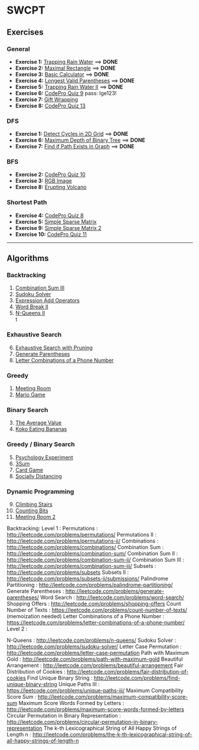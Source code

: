 # SWCPT

## Exercises

### General
- **Exercise 1:** [Trapping Rain Water](https://leetcode.com/problems/trapping-rain-water)   ==> **DONE**
- **Exercise 2:** [Maximal Rectangle](https://leetcode.com/problems/maximal-rectangle)  ==> **DONE**
- **Exercise 3:** [Basic Calculator](https://leetcode.com/problems/basic-calculator)  ==> **DONE**
- **Exercise 4:** [Longest Valid Parentheses](https://leetcode.com/problems/longest-valid-parentheses/)  ==> **DONE**
- **Exercise 5:** [Trapping Rain Water II](https://leetcode.com/problems/trapping-rain-water-ii/)  ==> **DONE**
- **Exercise 6:** [CodePro Quiz 9](https://codepro.lge.com/exam/19/overseas-questions-for-previous-test/quiz/9)   pass: lge123!
- **Exercise 7:** [Gift Wrapping](http://lgedvoj.lge.com/problem/giftwrapping)  
- **Exercise 8:** [CodePro Quiz 13](https://codepro.lge.com/exam/19/overseas-questions-for-previous-test/quiz/13)  

### DFS
- **Exercise 1:** [Detect Cycles in 2D Grid](https://leetcode.com/problems/detect-cycles-in-2d-grid/description/)  ==> **DONE**
- **Exercise 6:** [Maximum Depth of Binary Tree](https://leetcode.com/problems/maximum-depth-of-binary-tree/)  ==> **DONE**
- **Exercise 7:** [Find if Path Exists in Graph](https://leetcode.com/problems/find-if-path-exists-in-graph/description/)  ==> **DONE**

### BFS
- **Exercise 2:** [CodePro Quiz 10](https://codepro.lge.com/exam/19/overseas-questions-for-previous-test/quiz/10)  
- **Exercise 3:** [RGB Image](http://lgedvoj.lge.com/problem/rgbimage)  
- **Exercise 8:** [Erupting Volcano](http://lgedvoj.lge.com/problem/eruptingvolcano)  

### Shortest Path
- **Exercise 4:** [CodePro Quiz 8](https://codepro.lge.com/exam/19/overseas-questions-for-previous-test/quiz/8)  
- **Exercise 5:** [Simple Sparse Matrix](http://lgedvoj.lge.com/problem/simplespmatrix)  
- **Exercise 9:** [Simple Sparse Matrix 2](http://lgedvoj.lge.com/problem/simplespmatrix2)  
- **Exercise 10:** [CodePro Quiz 11](https://codepro.lge.com/exam/19/overseas-questions-for-previous-test/quiz/11)  

---

## Algorithms

### Backtracking
1. [Combination Sum III](https://leetcode.com/problems/combination-sum-iii)  
2. [Sudoku Solver](https://leetcode.com/problems/sudoku-solver)  
3. [Expression Add Operators](https://leetcode.com/problems/expression-add-operators)  
4. [Word Break II](https://leetcode.com/problems/word-break-ii)  
5. [N-Queens II](https://leetcode.com/problems/n-queens-ii)  
t
### Exhaustive Search
6. [Exhaustive Search with Pruning](https://codejam.lge.com/contest/problem/1274/4)  
7. [Generate Parentheses](https://leetcode.com/problems/generate-parentheses/)  
8. [Letter Combinations of a Phone Number](https://leetcode.com/problems/letter-combinations-of-a-phone-number/)  

### Greedy
1. [Meeting Room](http://lgedvoj.lge.com/problem/meetingroom)  
2. [Mario Game](https://codepro.lge.com/exam/19/overseas-questions-for-previous-test/quiz/5)  

### Binary Search
3. [The Average Value](http://lgedvoj.lge.com/problem/theaveragevalue)  
4. [Koko Eating Bananas](https://leetcode.com/problems/koko-eating-bananas/)  

### Greedy / Binary Search
5. [Psychology Experiment](https://codepro.lge.com/exam/19/overseas-questions-for-previous-test/quiz/7)  
6. [3Sum](https://leetcode.com/problems/3sum)  
7. [Card Game](http://lgedvoj.lge.com/problem/cardgame)  
8. [Socially Distancing](https://codejam.lge.com/problem/20917)  

### Dynamic Programming
9. [Climbing Stairs](https://leetcode.com/problems/climbing-stairs)  
10. [Counting Bits](https://leetcode.com/problems/counting-bits)  
11. [Meeting Room 2](http://lgedvoj.lge.com/problem/meetingroom2)  


Backtracking:
Level 1 :
Permutations : http://leetcode.com/problems/permutations/
Permutations II : http://leetcode.com/problems/permutations-ii/
Combinations : http://leetcode.com/problems/combinations/
Combination Sum : http://leetcode.com/problems/combination-sum/
Combination Sum II : http://leetcode.com/problems/combination-sum-ii/
Combination Sum III : http://leetcode.com/problems/combination-sum-iii/
Subsets : http://leetcode.com/problems/subsets
Subsets II : http://leetcode.com/problems/subsets-ii/submissions/
Palindrome Partitioning : http://leetcode.com/problems/palindrome-partitioning/
Generate Parentheses : http://leetcode.com/problems/generate-parentheses/
Word Search : http://leetcode.com/problems/word-search/
Shopping Offers : http://leetcode.com/problems/shopping-offers
Count Number of Texts : https://leetcode.com/problems/count-number-of-texts/ (memoization needed)
Letter Combinations of a Phone Number : https://leetcode.com/problems/letter-combinations-of-a-phone-number/
Level 2 :

N-Queens : http://leetcode.com/problems/n-queens/
Sudoku Solver : http://leetcode.com/problems/sudoku-solver/
Letter Case Permutation : http://leetcode.com/problems/letter-case-permutation
Path with Maximum Gold : http://leetcode.com/problems/path-with-maximum-gold
Beautiful Arrangement : http://leetcode.com/problems/beautiful-arrangement
Fair Distribution of Cookies : http://leetcode.com/problems/fair-distribution-of-cookies
Find Unique Binary String : http://leetcode.com/problems/find-unique-binary-string
Unique Paths III : https://leetcode.com/problems/unique-paths-iii/
Maximum Compatibility Score Sum : http://leetcode.com/problems/maximum-compatibility-score-sum
Maximum Score Words Formed by Letters : http://leetcode.com/problems/maximum-score-words-formed-by-letters
Circular Permutation in Binary Representation : http://leetcode.com/problems/circular-permutation-in-binary-representation
The k-th Lexicographical String of All Happy Strings of Length n : http://leetcode.com/problems/the-k-th-lexicographical-string-of-all-happy-strings-of-length-n
